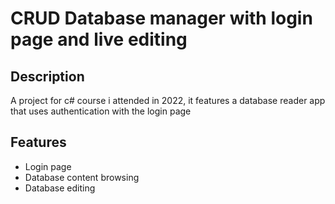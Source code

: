 # CRUD Database manager with login page and live editing
## Description
 A project for c# course i attended in 2022, it features a database reader app that uses authentication with the login page

 ## Features
 <ul>
   <li>Login page</li>
   <li>Database content browsing</li>
   <li>Database editing</li>
 </ul>
